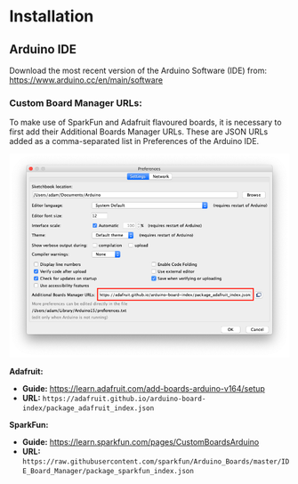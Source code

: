# Installation

## Arduino IDE

Download the most recent version of the Arduino Software (IDE) from:
https://www.arduino.cc/en/main/software

### Custom Board Manager URLs:

To make use of SparkFun and Adafruit flavoured boards, it is necessary to first add their Additional Boards Manager URLs. These are JSON URLs added as a comma-separated list in Preferences of the Arduino IDE.

![Image](https://github.com/adamgarbo/Cryologger_Automatic_Weather_Station/blob/main/Documentation/Images/preferences.png)

**Adafruit:** 
* **Guide:** https://learn.adafruit.com/add-boards-arduino-v164/setup
* **URL:** `https://adafruit.github.io/arduino-board-index/package_adafruit_index.json`

**SparkFun:**
* **Guide:** https://learn.sparkfun.com/pages/CustomBoardsArduino
* **URL:** `https://raw.githubusercontent.com/sparkfun/Arduino_Boards/master/IDE_Board_Manager/package_sparkfun_index.json`
